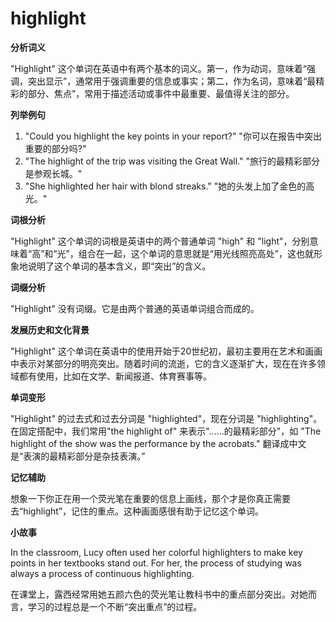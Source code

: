 # highlight

**分析词义**

  

"Highlight" 这个单词在英语中有两个基本的词义。第一，作为动词，意味着“强调，突出显示”，通常用于强调重要的信息或事实；第二，作为名词，意味着“最精彩的部分、焦点”，常用于描述活动或事件中最重要、最值得关注的部分。

  

**列举例句**

  

1.  "Could you highlight the key points in your report?" "你可以在报告中突出重要的部分吗?"
2.  "The highlight of the trip was visiting the Great Wall." "旅行的最精彩部分是参观长城。"
3.  "She highlighted her hair with blond streaks." "她的头发上加了金色的高光。"

  

**词根分析**

  

"Highlight" 这个单词的词根是英语中的两个普通单词 "high" 和 "light"，分别意味着“高”和“光”，组合在一起，这个单词的意思就是“用光线照亮高处”，这也就形象地说明了这个单词的基本含义，即“突出”的含义。

  

**词缀分析**

  

"Highlight" 没有词缀。它是由两个普通的英语单词组合而成的。

  

**发展历史和文化背景**

  

"Highlight" 这个单词在英语中的使用开始于20世纪初，最初主要用在艺术和画画中表示对某部分的明亮突出。随着时间的流逝，它的含义逐渐扩大，现在在许多领域都有使用，比如在文学、新闻报道、体育赛事等。

  

**单词变形**

  

"Highlight" 的过去式和过去分词是 "highlighted"，现在分词是 "highlighting"。在固定搭配中，我们常用"the highlight of" 来表示"......的最精彩部分"，如 "The highlight of the show was the performance by the acrobats." 翻译成中文是“表演的最精彩部分是杂技表演。”

  

**记忆辅助**

  

想象一下你正在用一个荧光笔在重要的信息上画线，那个才是你真正需要去“highlight”，记住的重点。这种画面感很有助于记忆这个单词。

  

**小故事**

  

In the classroom, Lucy often used her colorful highlighters to make key points in her textbooks stand out. For her, the process of studying was always a process of continuous highlighting.

  

在课堂上，露西经常用她五颜六色的荧光笔让教科书中的重点部分突出。对她而言，学习的过程总是一个不断“突出重点”的过程。
